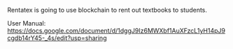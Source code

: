 Rentatex is going to use blockchain to rent out textbooks to students.




User Manual: https://docs.google.com/document/d/1dggJ9Iz6MWXbf1AuXFzcL1yH14pJ9cgdb14rY45-_4s/edit?usp=sharing
